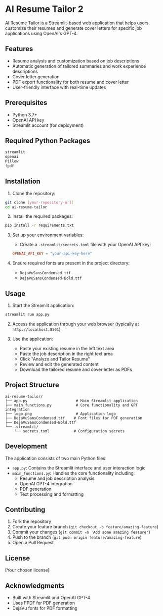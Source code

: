 # AI Resume Tailor 2

AI Resume Tailor is a Streamlit-based web application that helps users customize their resumes and generate cover letters for specific job applications using OpenAI's GPT-4.

## Features

- Resume analysis and customization based on job descriptions
- Automatic generation of tailored summaries and work experience descriptions
- Cover letter generation
- PDF export functionality for both resume and cover letter
- User-friendly interface with real-time updates

## Prerequisites

- Python 3.7+
- OpenAI API key
- Streamlit account (for deployment)

## Required Python Packages

```bash
streamlit
openai
Pillow
fpdf
```

## Installation

1. Clone the repository:
```bash
git clone [your-repository-url]
cd ai-resume-tailor
```

2. Install the required packages:
```bash
pip install -r requirements.txt
```

3. Set up your environment variables:
   - Create a `.streamlit/secrets.toml` file with your OpenAI API key:
   ```toml
   OPENAI_API_KEY = "your-api-key-here"
   ```

4. Ensure required fonts are present in the project directory:
   - `DejaVuSansCondensed.ttf`
   - `DejaVuSansCondensed-Bold.ttf`

## Usage

1. Start the Streamlit application:
```bash
streamlit run app.py
```

2. Access the application through your web browser (typically at `http://localhost:8501`)

3. Use the application:
   - Paste your existing resume in the left text area
   - Paste the job description in the right text area
   - Click "Analyze and Tailor Resume"
   - Review and edit the generated content
   - Download the tailored resume and cover letter as PDFs

## Project Structure

```
ai-resume-tailor/
├── app.py                      # Main Streamlit application
├── main_functions.py           # Core functionality and GPT integration
├── logo.png                    # Application logo
├── DejaVuSansCondensed.ttf    # Font files for PDF generation
├── DejaVuSansCondensed-Bold.ttf
└── .streamlit/
    └── secrets.toml           # Configuration secrets
```

## Development

The application consists of two main Python files:

- `app.py`: Contains the Streamlit interface and user interaction logic
- `main_functions.py`: Handles the core functionality including:
  - Resume and job description analysis
  - OpenAI GPT-4 integration
  - PDF generation
  - Text processing and formatting

## Contributing

1. Fork the repository
2. Create your feature branch (`git checkout -b feature/amazing-feature`)
3. Commit your changes (`git commit -m 'Add some amazing feature'`)
4. Push to the branch (`git push origin feature/amazing-feature`)
5. Open a Pull Request

## License

[Your chosen license]

## Acknowledgments

- Built with Streamlit and OpenAI GPT-4
- Uses FPDF for PDF generation
- DejaVu fonts for PDF formatting
